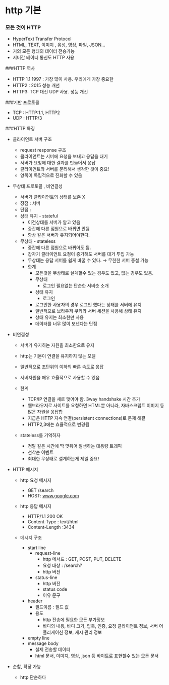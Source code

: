 # http 기본
### 모든 것이 HTTP

- HyperText Transfer Protocol
- HTML, TEXT, 이미지 , 음성, 영상, 파일, JSON...
- 거의 모든 형태의 데이터 전송가능
- 서버간 테이터 통신도 HTTP 사용

###HTTP 역사

- HTTP 1.1 1997 : 가장 많이 사용. 우리에게 가장 중요한
- HTTP2 : 2015 성능 개선
- HTTP3: TCP 대신 UDP 사용. 성능 개선

###기반 프로토콜

- TCP : HTTP:1.1, HTTP2
- UDP : HTTP/3

###HTTP 특징

- 클라이언트 서버 구조
    - request response 구조
    - 클라이언트는 서버에 요청을 보내고 응답을 대기
    - 서버가 요청에 대한 결과를 만들어서 응답
    - 클라이언트와 서버를 분리해서 생각한 것이 중요!
    - 양쪽이 독립적으로 진화할 수 있음
- 무상태 프로토콜 , 비연결성
    - 서버가 클라이언트의 상태를 보존 X
    - 장점 : 서버
    - 단점 :
    - 상태 유지 - stateful
        - 이전상태를 서버가 알고 있음
        - 중간에 다른 점원으로 바뀌면 안됨
        - 항상 같은 서버가 유지되어야한다.
    - 무상태 - stateless
        - 중간에 다른 점원으로 바뀌어도 됨.
        - 갑자기 클라이언트 요청이 증가해도 서버를 대거 투입 가능
        - 무상태는 응답 서버를 쉽게 바꿀 수 있다. → 무한한 서버 증설 가능
        - 한계
            - 모든것을 무상태로 설계할수 있는 경우도 있고, 없는 경우도 있음.
            - 무상태
                - 로그인 필요없는 단순한 서비슷 소개
            - 상태 유지
                - 로그인
            - 로그인한 사용자의 경우 로그인 했다는 상태를 서버에 유지
            - 일반적으로 브라우저 쿠키와 서버 세션을 사용해 상태 유지
            - 상태 유지는 최소한만 사용
            - 데이터를 너무 많이 보낸다는 단점

- 비연결성
    - 서버가 유지하는 자원을 최소한으로 유지
    - http는 기본이 연결을 유지하지 않는 모델
    - 일반적으로 초단위의 이하의 빠른 속도로 응답
    - 서버자원을 매우 효율적으로 사용할 수 있음
    - 한계
        - TCP/IP 연결을 새로 맺어야 함.  3way handshake 시간 추가
        - 웹브라우저로 사이트를 요청하면 HTML뿐 아니라, 자바스크립트 이미지 등 많은 자원을 응답합
        - 지급은 HTTP 지속 연결(persistent connections)로 문제 해결
        - HTTP2,3에는 효율적으로 변경됨

    - stateless를 기억하자
        - 정말 같은 시간에 딱 맞춰어 발생하는 대용량 트래픽
        - 선착순 이벤트
        - 최대한 무상태로 설계하는게 제일 중요!
- HTTP 메시지
    - http  요청 메시지
        - GET /search
        - HOST: www.google.com
    - http 응답 메시지
        - HTTP/1.1 200 OK
        - Content-Type : text/html
        - Content-Length :3434

    - 메시지 구조
        - start line
            - request-line
                - http 메서드  : GET, POST, PUT, DELETE
                - 요청 대상 : /search?
                - http 버전
            - status-line
                - http 버전
                - status code
                - 이유 문구
        - header
            - 필드이름 : 필드 값
            - 용도
                - http 전송에 필요한 모든 부가정보
                - 바디의 내용, 바디 크기, 압축, 인증, 요청 클라이언트 정보, 서버 어플리케이션 정보, 캐시 관리 정보
        - empty line
        - message body
            - 실제 전송할 데이터
            - html 문서, 이미지, 영상, json 등 바이트로 표현할수 있는 모든 문서
- 순함, 확장 가능
    - http 단순하다